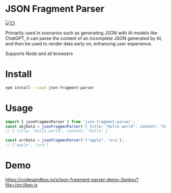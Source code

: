 # JSON Fragment Parser
[![CI](https://github.com/SimonTart/json-fragment-parser/actions/workflows/main.yml/badge.svg)](https://github.com/SimonTart/json-fragment-parser/actions/workflows/main.yml)

Primarily used in scenarios such as generating JSON with AI models like ChatGPT, it can parse the content of an incomplete JSON generated by AI, and then be used to render data early on, enhancing user experience.

Supports Node and all browsers
# Install
```bash
npm install --save json-fragment-parser
 ```

# Usage
```js
import { jsonFragmenParser } from 'json-fragment-parser';
const objData = jsonFragmenParser('{ title: "hello world", content: "hello ');
// { title: "hello world", content: "hello" }

const arrData = jsonFragmenParser('["apple", "ora');
// ["apple", "ora"]
```

# Demo
https://codesandbox.io/s/json-fragment-parser-demo-3pnksv?file=/src/App.js

